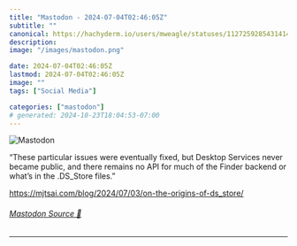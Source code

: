 ```yaml
---
title: "Mastodon - 2024-07-04T02:46:05Z"
subtitle: ""
canonical: https://hachyderm.io/users/mweagle/statuses/112725928543141441
description:
image: "/images/mastodon.png"

date: 2024-07-04T02:46:05Z
lastmod: 2024-07-04T02:46:05Z
image: ""
tags: ["Social Media"]

categories: ["mastodon"]
# generated: 2024-10-23T18:04:53-07:00
---
```

![Mastodon](/images/mastodon.png)

<p>“These particular issues were eventually fixed, but Desktop Services never became public, and there remains no API for much of the Finder backend or what’s in the .DS_Store files.”</p><p><a href="https://mjtsai.com/blog/2024/07/03/on-the-origins-of-ds_store/" target="_blank" rel="nofollow noopener noreferrer" translate="no"><span class="invisible">https://</span><span class="ellipsis">mjtsai.com/blog/2024/07/03/on-</span><span class="invisible">the-origins-of-ds_store/</span></a></p>


###### [Mastodon Source 🐘](https://hachyderm.io/@mweagle/112725928543141441)

___
